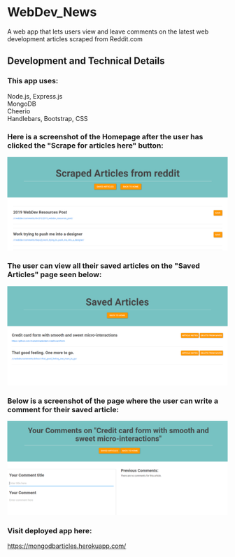 # WebDev_News

A web app that lets users view and leave comments on the latest web development articles scraped from Reddit.com

## Development and Technical Details
### This app uses:

Node.js, Express.js
<br> 
MongoDB
<br>
Cheerio
<br>
Handlebars, Bootstrap, CSS

### Here is a screenshot of the Homepage after the user has clicked the "Scrape for articles here" button:
![Image of Homepage](/public/assets/images/scrape.png)

### The user can view all their saved articles on the "Saved Articles" page seen below:
![Image of initial Saved page](/public/assets/images/saved.png)

### Below is a screenshot of the page where the user can write a comment for their saved article:
![Image of initial Comments page](/public/assets/images/note.png)


### Visit deployed app here: 
https://mongodbarticles.herokuapp.com/

